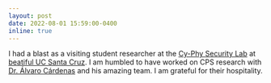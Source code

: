 ```yaml
---
layout: post
date: 2022-08-01 15:59:00-0400
inline: true
---
```


I had a blast as a visiting student researcher at the <a href="https://users.soe.ucsc.edu/~alacarde/" target="blank">Cy-Phy Security Lab</a> at <a href="https://efrenlopez.org/assets/vid/deer-family.mov" target="blank">beatiful UC Santa Cruz</a>. I am humbled to have worked on CPS research with <a href="https://scholar.google.com/citations?user=zbubH9oAAAAJ&hl=en" target="blank">Dr. Álvaro Cárdenas</a> and his amazing team. I am grateful for their hospitality.